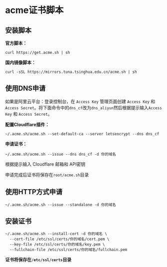 # acme证书脚本


## 安装脚本
 **官方脚本：** 
```
curl https://get.acme.sh | sh
```

 **国内镜像脚本：** 
```
curl -sSL https://mirrors.tuna.tsinghua.edu.cn/acme.sh | sh
```

## 使用DNS申请

如果是阿里云平台：登录控制台，在 `Access Key` 管理页面创建 `Access Key` 和 `Access Secret`。将下面命令中的`dns_cf`改为`dns_aliyun`然后根据提示输入`Access Key` 和 `Access Secret`。

 **配置Cloudflare插件：** 
```
~/.acme.sh/acme.sh --set-default-ca --server letsencrypt --dns dns_cf
```

 **申请证书：**
```
~/.acme.sh/acme.sh --issue --dns dns_cf -d 你的域名
```
根据提示输入 Cloudflare 邮箱和 API密钥

申请完成后证书将保存在`root/acme.sh`目录



## 使用HTTP方式申请
```
~/.acme.sh/acme.sh --issue --standalone -d 你的域名
```

## 安装证书
```
~/.acme.sh/acme.sh --install-cert -d 你的域名 \
  --cert-file /etc/ssl/certs/你的域名/cert.pem \
  --key-file /etc/ssl/certs/你的域名/key.pem \
  --fullchain-file /etc/ssl/certs/你的域名/fullchain.pem
```

 **证书将保存在`/etc/ssl/certs`目录** 
